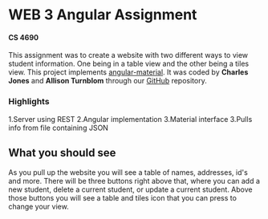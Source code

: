 # WEB 3 Angular Assignment
#### CS 4690

This assignment was to create a website with two different ways
to view student information. One being in a table view and the other
being a tiles view. This project implements [angular-material]. It was
coded by **Charles Jones** and **Allison Turnblom** through our [GitHub] repository.

### Highlights

1.Server using REST
2.Angular implementation
3.Material interface
3.Pulls info from file containing JSON

## What you should see

As you pull up the website you will see a table of names, addresses, id's and more.
There will be three buttons right above that, where you can add a new student, delete
a current student, or update a current student. Above those buttons you will see a
table and tiles icon that you can press to change your view.



[angular-material]: <https://material.angularjs.org/latest/>
[GitHub]: <https://github.com/aturnblom/CS_4690>
